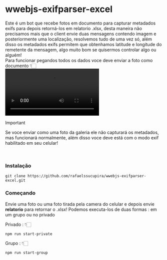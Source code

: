 # wwebjs-exifparser-excel
Este é um bot que recebe fotos em documento para capturar metadados exifs para depois retorná-los em relatorio .xlsx, desta maneira não precisamos mais que o client envie duas mensagens contendo imagem e posteriormente uma localização, resolvemos tudo de uma vez só, além disso os metadados exifs permitem que obtenhamos latitude e longitude do remetente da mensagem, algo muito bom se quisermos controlar algo ou alguém!<br/>
Para funcionar pegandos todos os dados voce deve enviar a foto como documento 👇🏻<br/>
![Anexando via documento](./video-demo.mp4)
<br/>

> [!IMPORTANT]
> Se voce enviar como uma foto da galeria ele não capturará os metadados, mas funcionará normalmente, além disso voce deve está com o modo exif habilitado em seu celular!
<br/>

### Instalação
```
git clone https://github.com/rafaelssucupira/wwebjs-exifparser-excel.git
```

### Começando
Envie uma foto ou uma foto tirada pela camera do celular e depois envie **relatorio** para retornar o .xlsx!
Podemos executa-los de duas formas : em um grupo ou no privado

Privado :  👇🏻
```
npm run start-private
```
Grupo : 👇🏻
```
npm run start-group
```
